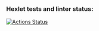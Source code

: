 ### Hexlet tests and linter status:
[![Actions Status](https://github.com/mjh-sakh/python-project-lvl2/workflows/hexlet-check/badge.svg)](https://github.com/mjh-sakh/python-project-lvl2/actions)